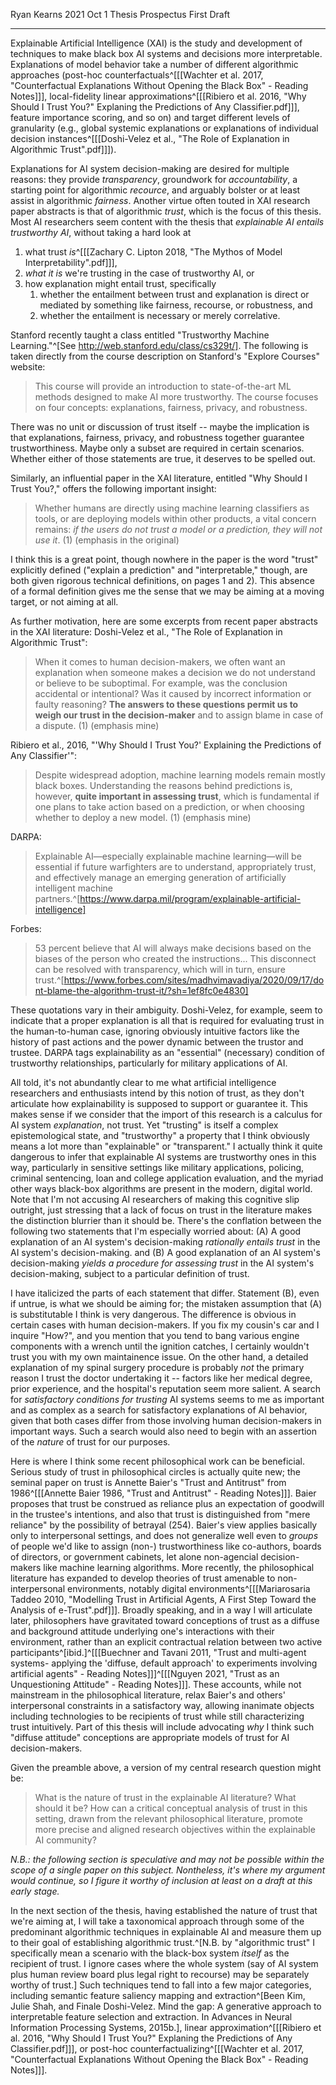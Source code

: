 Ryan Kearns
2021 Oct 1
Thesis Prospectus
First Draft
___
Explainable Artificial Intelligence (XAI) is the study and development of techniques to make black box AI systems and decisions more interpretable. Explanations of model behavior take a number of different algorithmic approaches (post-hoc counterfactuals^[[[Wachter et al. 2017, "Counterfactual Explanations Without Opening the Black Box" - Reading Notes]]], local-fidelity linear approximations^[[[Ribiero et al. 2016, "Why Should I Trust You?" Explaning the Predictions of Any Classifier.pdf]]], feature importance scoring, and so on) and target different levels of granularity (e.g., global systemic explanations or explanations of individual decision instances^[[[Doshi-Velez et al., "The Role of Explanation in Algorithmic Trust".pdf]]]).

Explanations for AI system decision-making are desired for multiple reasons: they provide *transparency*, groundwork for *accountability*, a starting point for algorithmic *recource*, and arguably bolster or at least assist in algorithmic *fairness*. Another virtue often touted in XAI research paper abstracts is that of algorithmic *trust*, which is the focus of this thesis. Most AI researchers seem content with the thesis that *explainable AI entails trustworthy AI*, without taking a hard look at
1. what trust *is*^[[[Zachary C. Lipton 2018, "The Mythos of Model Interpretability".pdf]]],
2. *what it is* we're trusting in the case of trustworthy AI, or
3. how explanation might entail trust, specifically
	1. whether the entailment between trust and explanation is direct or mediated by something like fairness, recourse, or robustness, and
	2. whether the entailment is necessary or merely correlative.

Stanford recently taught a class entitled "Trustworthy Machine Learning."^[See http://web.stanford.edu/class/cs329t/]. The following is taken directly from the course description on Stanford's "Explore Courses" website:
> This course will provide an introduction to state-of-the-art ML methods designed to make AI more trustworthy. The course focuses on four concepts: explanations, fairness, privacy, and robustness.

There was no unit or discussion of trust itself -- maybe the implication is that explanations, fairness, privacy, and robustness together guarantee trustworthiness. Maybe only a subset are required in certain scenarios. Whether either of those statements are true, it deserves to be spelled out.

Similarly, an influential paper in the XAI literature, entitled "Why Should I Trust You?," offers the following important insight:
> Whether humans are directly using machine learning classifiers as tools, or are deploying models within other products, a vital concern remains: *if the users do not trust a model or a prediction, they will not use it*. (1)
> (emphasis in the original)

I think this is a great point, though nowhere in the paper is the word "trust" explicitly defined ("explain a prediction" and "interpretable," though, are both given rigorous technical definitions, on pages 1 and 2). This absence of a formal definition gives me the sense that we may be aiming at a moving target, or not aiming at all.

As further motivation, here are some excerpts from recent paper abstracts in the XAI literature:
Doshi-Velez et al., "The Role of Explanation in Algorithmic Trust":
> When it comes to human decision-makers, we often want an explanation when someone makes a decision we do not understand or believe to be suboptimal. For example, was the conclusion accidental or intentional? Was it caused by incorrect information or faulty reasoning? **The answers to these questions permit us to weigh our trust in the decision-maker** and to assign blame in case of a dispute. (1)
> (emphasis mine)

Ribiero et al., 2016, "'Why Should I Trust You?' Explaining the Predictions of Any Classifier'":
> Despite widespread adoption, machine learning models remain mostly black boxes. Understanding the reasons behind predictions is, however, **quite important in assessing trust**, which is fundamental if one plans to take action based on a prediction, or when choosing whether to deploy a new model. (1)
> (emphasis mine)

DARPA:
> Explainable AI—especially explainable machine learning—will be essential if future warfighters are to understand, appropriately trust, and effectively manage an emerging generation of artificially intelligent machine partners.^[https://www.darpa.mil/program/explainable-artificial-intelligence]

Forbes:
> 53 percent believe that AI will always make decisions based on the biases of the person who created the instructions... This disconnect can be resolved with transparency, which will in turn, ensure trust.^[https://www.forbes.com/sites/madhvimavadiya/2020/09/17/dont-blame-the-algorithm-trust-it/?sh=1ef8fc0e4830]

These quotations vary in their ambiguity. Doshi-Velez, for example, seem to indicate that a proper explanation is all that is required for evaluating trust in the human-to-human case, ignoring obviously intuitive factors like the history of past actions and the power dynamic between the trustor and trustee. DARPA tags explainability as an "essential" (necessary) condition of trustworthy relationships, particularly for military applications of AI.

All told, it's not abundantly clear to me what artificial intelligence researchers and enthusiasts intend by this notion of trust, as they don't articulate how explainability is supposed to support or guarantee it. This makes sense if we consider that the import of this research is a calculus for AI system *explanation*, not trust. Yet "trusting" is itself a complex epistemological state, and "trustworthy" a property that I think obviously means a lot more than "explainable" or "transparent." I actually think it quite dangerous to infer that explainable AI systems are trustworthy ones in this way, particularly in sensitive settings like military applications, policing, criminal sentencing, loan and college application evaluation, and the myriad other ways black-box algorithms are present in the modern, digital world. Note that I'm not accusing AI researchers of making this cognitive slip outright, just stressing that a lack of focus on trust in the literature makes the distinction blurrier than it should be. There's the conflation between the following two statements that I'm especially worried about:
(A) A good explanation of an AI system's decision-making *rationally entails trust* in the AI system's decision-making.
and
(B) A good explanation of an AI system's decision-making *yields a procedure for assessing trust* in the AI system's decision-making, subject to a particular definition of trust.

I have italicized the parts of each statement that differ. Statement (B), even if untrue, is what we should be aiming for; the mistaken assumption that (A) is substitutable I think is very dangerous. The difference is obvious in certain cases with human decision-makers. If you fix my cousin's car and I inquire "How?", and you mention that you tend to bang various engine components with a wrench until the ignition catches, I certainly wouldn't trust you with my own maintainence issue. On the other hand, a detailed explanation of my spinal surgery procedure is probably *not* the primary reason I trust the doctor undertaking it -- factors like her medical degree, prior experience, and the hospital's reputation seem more salient. A search for *satisfactory conditions for trusting* AI systems seems to me as important and as complex as a search for satisfactory explanations of AI behavior, given that both cases differ from those involving human decision-makers in important ways. Such a search would also need to begin with an assertion of the *nature* of trust for our purposes.

Here is where I think some recent philosophical work can be beneficial. Serious study of trust in philosophical circles is actually quite new; the seminal paper on trust is Annette Baier's "Trust and Antitrust" from 1986^[[[Annette Baier 1986, "Trust and Antitrust" - Reading Notes]]]. Baier proposes that trust be construed as reliance plus an expectation of goodwill in the trustee's intentions, and also that trust is distinguished from "mere reliance" by the possibility of betrayal (254). Baier's view applies basically only to interpersonal settings, and does not generalize well even to *groups* of people we'd like to assign (non-) trustworthiness like co-authors, boards of directors, or government cabinets, let alone non-agencial decision-makers like machine learning algorithms. More recently, the philosophical literature has expanded to develop theories of trust amenable to non-interpersonal environments, notably digital environments^[[[Mariarosaria Taddeo 2010, "Modelling Trust in Artificial Agents, A First Step Toward the Analysis of e-Trust".pdf]]]. Broadly speaking, and in a way I will articulate later, philosophers have gravitated toward conceptions of trust as a diffuse and background attitude underlying one's interactions with their environment, rather than an explicit contractual relation between two active participants^[ibid.]^[[[Buechner and Tavani 2011, "Trust and multi-agent systems- applying the 'diffuse, default approach' to experiments involving artificial agents" - Reading Notes]]]^[[[Nguyen 2021, "Trust as an Unquestioning Attitude" - Reading Notes]]]. These accounts, while not mainstream in the philosophical literature, relax Baier's and others' interpersonal constraints in a satisfactory way, allowing inanimate objects including technologies to be recipients of trust while still characterizing trust intuitively. Part of this thesis will include advocating *why* I think such "diffuse attitude" conceptions are appropriate models of trust for AI decision-makers.

Given the preamble above, a version of my central research question might be:
> What is the nature of trust in the explainable AI literature? What should it be? How can a critical conceptual analysis of trust in this setting, drawn from the relevant philosophical literature, promote more precise and aligned research objectives within the explainable AI community?

*N.B.: the following section is speculative and may not be possible within the scope of a single paper on this subject. Nontheless, it's where my argument would continue, so I figure it worthy of inclusion at least on a draft at this early stage.*

In the next section of the thesis, having established the nature of trust that we're aiming at, I will take a taxonomical approach through some of the predominant algorithmic techniques in explainable AI and measure them up to their goal of establishing algorithmic trust.^[N.B. by "algorithmic trust" I specifically mean a scenario with the black-box system *itself* as the recipient of trust. I ignore cases where the whole system (say of AI system plus human review board plus legal right to recourse) may be separately worthy of trust.] Such techniques tend to fall into a few major categories, including semantic feature saliency mapping and extraction^[Been Kim, Julie Shah, and Finale Doshi-Velez. Mind the gap: A generative approach to interpretable feature selection and extraction. In Advances in Neural Information Processing Systems, 2015b.], linear approximation^[[[Ribiero et al. 2016, "Why Should I Trust You?" Explaning the Predictions of Any Classifier.pdf]]], or post-hoc counterfactualizing^[[[Wachter et al. 2017, "Counterfactual Explanations Without Opening the Black Box" - Reading Notes]]].